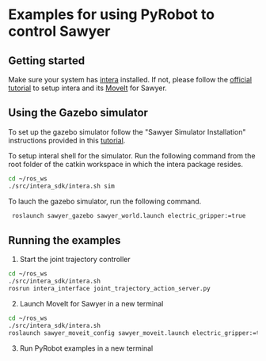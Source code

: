 
# Examples for using PyRobot to control Sawyer


## Getting started

Make sure your system has [intera](http://sdk.rethinkrobotics.com/intera/Workstation_Setup#Install_ROS) installed. If not, please follow the [official tutorial](http://sdk.rethinkrobotics.com/intera/Workstation_Setup#Install_ROS) to setup intera and its [MoveIt](http://sdk.rethinkrobotics.com/intera/MoveIt_Tutorial) for Sawyer.

## Using the Gazebo simulator

To set up the gazebo simulator follow the "Sawyer Simulator Installation" instructions provided in this [tutorial](http://sdk.rethinkrobotics.com/intera/Gazebo_Tutorial).

To setup interal shell for the simulator. Run the following command from the root folder of the catkin workspace in which the intera package resides.

```bash
cd ~/ros_ws
./src/intera_sdk/intera.sh sim
```

To lauch the gazebo simulator, run the following command.
```bash
 roslaunch sawyer_gazebo sawyer_world.launch electric_gripper:=true
```

## Running the examples

1. Start the joint trajectory controller
```bash
cd ~/ros_ws
./src/intera_sdk/intera.sh
rosrun intera_interface joint_trajectory_action_server.py
```

2. Launch MoveIt for Sawyer in a new terminal
```bash
cd ~/ros_ws
./src/intera_sdk/intera.sh
roslaunch sawyer_moveit_config sawyer_moveit.launch electric_gripper:=true
```

3. Run PyRobot examples in a new terminal
